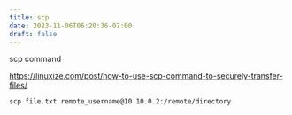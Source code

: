```yaml
---
title: scp
date: 2023-11-06T06:20:36-07:00
draft: false
---
```

scp command

https://linuxize.com/post/how-to-use-scp-command-to-securely-transfer-files/

```
scp file.txt remote_username@10.10.0.2:/remote/directory
```
